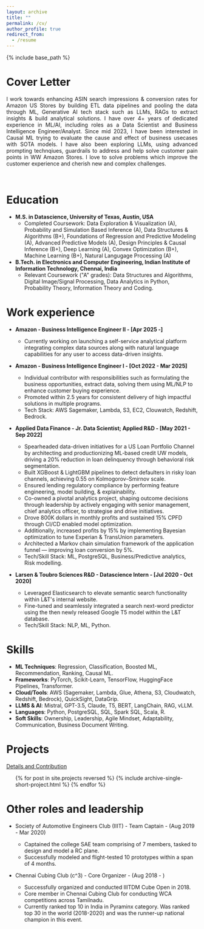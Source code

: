 ```yaml
---
layout: archive
title: ""
permalink: /cv/
author_profile: true
redirect_from:
  - /resume
---
```


{% include base_path %}

Cover Letter
======
<p align="justify"> 
I work towards enhancing ASIN search impressions & conversion rates for Amazon US Stores by building ETL data pipelines and pooling the data through ML, Generative AI tech stack such as LLMs, RAGs to extract insights & build analytical solutions. I have over 4+ years of dedicated experience in ML/AI, including roles as a Data Scientist and Business Intelligence Engineer/Analyst. Since mid 2023, I have been interested in Causal ML trying to evaluate the cause and effect of business usecases with SOTA models. I have also been exploring LLMs, using advanced prompting technqiues, guardrails to address and help solve customer pain points in WW Amazon Stores. I love to solve problems which improve the customer experience and cherish new and complex challenges. </p>

<br />

Education
======
* **M.S. in Datascience, University of Texas, Austin, USA**
  *  Completed Coursework: Data Exploration & Visualization (A), Probability and Simulation Based Inference (A), Data Structures & Algorithms (B+), Foundations of Regression and Predictive Modeling (A), Advanced Predictive Models (A), Design Principles & Causal Inference (B+), Deep Learning (A), Convex Optimization (B+), Machine Learning (B+), Natural Langugage Processing (A)
* **B.Tech. in Electronics and Computer Engineering, Indian Institute of Information Technology, Chennai, India**
  * Relevant Coursework ("A" grades): Data Structures and Algorithms, Digital Image/Signal Processing, Data Analytics in Python, Probability Theory, Information Theory and Coding.
  

Work experience
======
* **Amazon - Business Intelligence Engineer II - [Apr 2025 -]**
  * Currently working on launching a self-service analytical platform integrating complex data sources along with natural language capabilities for any user to access data-driven insights.


* **Amazon - Business Intelligence Engineer I - [Oct 2022 - Mar 2025]**
  * Individual contributor with responsibilities such as formulating the business opportunities, extract data, solving them using ML/NLP to enhance customer buying experience.
  * Promoted within 2.5 years for consistent delivery of high impactful solutions in multiple programs.
  * Tech Stack: AWS Sagemaker, Lambda, S3, EC2, Clouwatch, Redshift, Bedrock.


* **Applied Data Finance - Jr. Data Scientist; Applied R&D - [May 2021 - Sep 2022]**
  * Spearheaded data-driven initiatives for a US Loan Portfolio Channel by architecting and productionizing ML-based credit UW models, driving a 20% reduction in loan delinquency through behavioral risk segmentation.
  * Built XGBoost & LightGBM pipelines to detect defaulters in risky loan channels, achieving 0.55 on Kolmogorov–Smirnov scale. 
  * Ensured lending regulatory compliance by performing feature engineering, model building, & explainability.
  * Co-owned a pivotal analytics project, shaping outcome decisions through leadership by actively engaging with senior management, chief analytics officer, to strategise and drive initiatives.
  * Drove 800K dollars in monthly profits and sustained 15% CPFD through CI/CD enabled model optimization.
  * Additionally, increased profits by 15% by implementing Bayesian optimization to tune Experian & TransUnion parameters.
  * Architected a Markov chain simulation framework of the application funnel — improving loan conversion by 5%.
  * Tech/Skill Stack: ML, PostgreSQL, Business/Predictive analytics, Risk modelling.


* **Larsen & Toubro Sciences R&D - Datascience Intern - [Jul 2020 - Oct 2020]**
  * Leveraged Elasticsearch to elevate semantic search functionality within L&T's internal website.
  * Fine-tuned and seamlessly integrated a search next-word predictor using the then newly released Google T5 model within the L&T database.
  * Tech/Skill Stack: NLP, ML, Python.


Skills
======
* **ML Techniques**: Regression, Classification, Boosted ML, Recommendation, Ranking, Causal ML.
* **Frameworks**: PyTorch, Scikit-Learn, TensorFlow, HuggingFace Pipelines, Transformer.
* **Cloud/Tools**: AWS (Sagemaker, Lambda, Glue, Athena, S3, Cloudwatch, Redshift, Bedrock), QuickSight, DataGrip.
* **LLMS & AI**: Mistral, GPT-3.5, Claude, T5, BERT, LangChain, RAG, vLLM.
* **Languages**: Python, PostgreSQL, SQL, Spark SQL, Scala, R.
* **Soft Skills**: Ownership, Leadership, Agile Mindset, Adaptability, Communication, Business Document Writing.


Projects
======
<i class="fas fa-link" aria-hidden="true"></i>  <a href="https://emmanuelrajapandian.github.io/projects/">Details and Contribution</a>
<ul>{% for post in site.projects reversed %}
  {% include archive-single-short-project.html %}
{% endfor %}</ul>

  
Other roles and leadership
======
* Society of Automotive Engineers Club (IIIT) - Team Captain - (Aug 2019 - Mar 2020)
  * Captained the college SAE team comprising of 7 members, tasked to design and model a RC plane.
  * Successfully modeled and flight-tested 10 prototypes within a span of 4 months.

* Chennai Cubing Club (c^3) - Core Organizer - (Aug 2018 - )
  * Successfully organized and conducted IIITDM Cube Open in 2018.
  * Core member in Chennai Cubing Club for conducting WCA competitions across Tamilnadu.
  * Currently ranked top 10 in India in Pyraminx category. Was ranked top 30 in the world (2018-2020) and was the runner-up national champion in this event.

